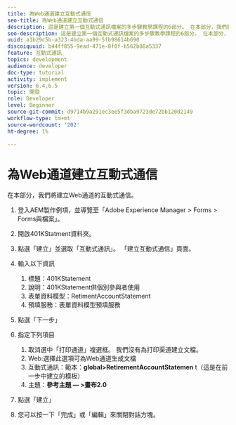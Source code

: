 ```yaml
---
title: 為Web通道建立互動式通信
seo-title: 為Web通道建立互動式通信
description: 這是建立第一個互動式通訊檔案的多步驟教學課程的6部分。 在本部分，我們將建立Web通道的互動式通信。
seo-description: 這是建立第一個互動式通訊檔案的多步驟教學課程的6部分。 在本部分，我們將建立Web通道的互動式通信。
uuid: a1b29c5b-a323-4bda-aa99-5fb98614b690
discoiquuid: b44ff855-9ead-471e-8f0f-b562b88a5337
feature: 互動式通訊
topics: development
audience: developer
doc-type: tutorial
activity: implement
version: 6.4,6.5
topic: 開發
role: Developer
level: Beginner
source-git-commit: d9714b9a291ec3ee5f3dba9723de72bb120d2149
workflow-type: tm+mt
source-wordcount: '202'
ht-degree: 1%

---
```



# 為Web通道建立互動式通信

在本部分，我們將建立Web通道的互動式通信。

1. 登入AEM製作例項，並導覽至「Adobe Experience Manager > Forms > Forms與檔案」。
1. 開啟401KStatment資料夾。
1. 點選「建立」並選取「互動式通訊」。 「建立互動式通信」頁面。
1. 輸入以下資訊

   1. 標題：401KStatement
   1. 說明：401KStatement供個別參與者使用
   1. 表單資料模型：RetimentAccountStatement
   1. 預填服務：表單資料模型預填服務

1. 點選「下一步」
1. 指定下列項目

   1. 取消選中「打印通道」複選框。 我們沒有為打印渠道建立文檔。
   1. Web:選擇此選項可為Web通道生成文檔
   1. 互動式通訊：範本：**global>RetirementAccountStatemen** t（這是在前一步中建立的模板）
   1. 主題：**參考主題 — >畫布2.0**

1. 點選「建立」
1. 您可以按一下「完成」或「編輯」來關閉對話方塊。

